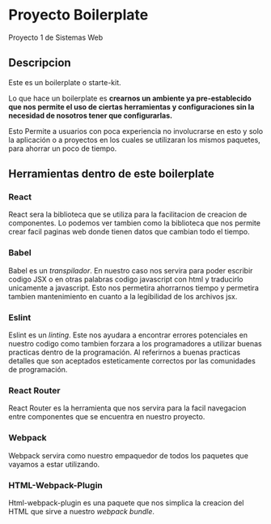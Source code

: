 # Proyecto Boilerplate

Proyecto 1 de Sistemas Web

## Descripcion
Este es un boilerplate o starte-kit.

Lo que hace un boilerplate es **crearnos un ambiente ya pre-establecido que nos permite el uso de ciertas herramientas y configuraciones sin la necesidad de nosotros tener que configurarlas.** 

Esto Permite a usuarios con poca experiencia no involucrarse en esto y solo la aplicación o a proyectos en los cuales se utilizaran los mismos paquetes, para ahorrar un poco de tiempo.

## Herramientas dentro de este boilerplate

### React
React sera la biblioteca que se utiliza para la facilitacion de creacion de componentes. 
Lo podemos ver tambien como la biblioteca que nos permite crear facil paginas web donde tienen datos que cambian todo el tiempo. 

### Babel

Babel es un *transpilador*. En nuestro caso nos servira para poder escribir codigo JSX o en otras palabras
codigo javascript con html y traducirlo unicamente a javascript. Esto nos permetira ahorrarnos
tiempo y permetira tambien mantenimiento en cuanto a la legibilidad de los archivos jsx. 

### Eslint

Eslint es un *linting*. Este nos ayudara a encontrar errores potenciales en nuestro codigo como tambien
forzara a los programadores a utilizar buenas practicas dentro de la programación. Al referirnos a buenas practicas detalles que son aceptados esteticamente correctos por las comunidades de programación.

### React Router

React Router es la herramienta que nos servira para la facil navegacion entre componentes que se encuentra en nuestro proyecto.

### Webpack

Webpack servira como nuestro empaquedor de todos los paquetes que vayamos a estar utilizando. 

### HTML-Webpack-Plugin

Html-webpack-plugin es una paquete que nos simplica la creacion del HTML que sirve a nuestro *webpack bundle*.

